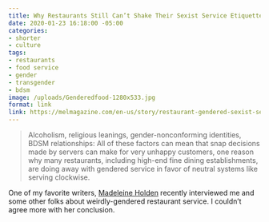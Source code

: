 ```yaml
---
title: Why Restaurants Still Can’t Shake Their Sexist Service Etiquette
date: 2020-01-23 16:18:00 -05:00
categories:
- shorter
- culture
tags:
- restaurants
- food service
- gender
- transgender
- bdsm
image: /uploads/Genderedfood-1280x533.jpg
format: link
link: https://melmagazine.com/en-us/story/restaurant-gendered-sexist-service-etiquette
---
```


> Alcoholism, religious leanings, gender-nonconforming identities, BDSM relationships: All of these factors can mean that snap decisions made by servers can make for very unhappy customers, one reason why many restaurants, including high-end fine dining establishments, are doing away with gendered service in favor of neutral systems like serving clockwise. 

One of my favorite writers, [Madeleine Holden](https://twitter.com/madeleinecholia) recently interviewed me and some other folks about weirdly-gendered restaurant service. I couldn’t agree more with her conclusion.